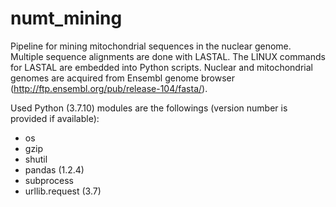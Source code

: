 # numt_mining

Pipeline for mining mitochondrial sequences in the nuclear genome. Multiple sequence alignments are done with LASTAL. The LINUX commands for LASTAL are embedded into Python scripts. Nuclear and mitochondrial genomes are acquired from Ensembl genome browser (http://ftp.ensembl.org/pub/release-104/fasta/).

Used Python (3.7.10) modules are the followings (version number is provided if available):

- os
- gzip
- shutil
- pandas (1.2.4)
- subprocess
- urllib.request (3.7)
